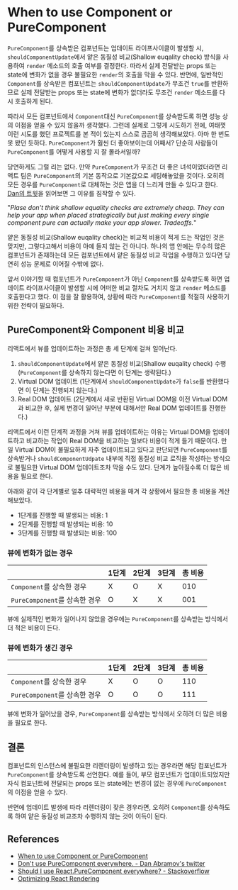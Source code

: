 # When to use Component or PureComponent

`PureComponent`를 상속받은 컴포넌트는 업데이트 라이프사이클이 발생할 시, `shouldComponentUpdate`에서 얕은 동질성 비교(Shallow euqality check) 방식을 사용하여 `render` 메소드의 호출 여부를 결정한다. 따라서 실제 전달받는 props 또는 state에 변화가 없을 경우 불필요한 `render`의 호출을 막을 수 있다. 반면에, 일반적인 `Component`를 상속받은 컴포넌트는 `shouldComponentUpdate`가 무조건 `true`를 반환하므로 실제 전달받는 props 또는 state에 변화가 없더라도 무조건 `render` 메소드를 다시 호출하게 된다.

따라서 모든 컴포넌트에서 `Component`대신 `PureComponent`를 상속받도록 하면 성능 상의 이점을 얻을 수 있지 않을까 생각했다. 그런데 실제로 그렇게 시도하기 전에, 여태껏 이런 시도를 했던 프로젝트를 본 적이 있는지 스스로 곰곰히 생각해보았다. 아마 한 번도 못 봤던 듯하다. `PureComponent`가 훨씬 더 좋아보이는데 어째서? 단순히 사람들이 `PureComponent`를 어떻게 사용할 지 잘 몰라서일까?

당연하게도 그럴 리는 없다. 만약 `PureComponent`가 무조건 더 좋은 녀석이었더라면 리액트 팀은 `PureComponent`의 기본 동작으로 기본값으로 세팅해놓았을 것이다. 오히려 모든 경우를 `PureComponent`로 대체하는 것은 앱을 더 느리게 만들 수 있다고 한다. [Dan의 트윗](https://twitter.com/dan_abramov/status/759383530120110080)을 읽어보면 그 이유를 짐작할 수 있다.

"*Plase don't think shallow equality checks are extremely cheap. They can help your app when placed strategically but just making every single component pure can actually make your app slower. Tradeoffs.*"

얕은 동질성 비교(Shallow euqality check)는 비교적 비용이 적게 드는 작업인 것은 맞지만, 그렇다고해서 비용이 아예 들지 않는 건 아니다. 하나의 앱 안에는 무수히 많은 컴포넌트가 존재하는데 모든 컴포넌트에서 얕은 동질성 비교 작업을 수행하고 있다면 당연히 성능 문제로 이어질 수밖에 없다.

앞서 이야기할 때 컴포넌트가 `PureComponent`가 아닌 `Component`를 상속받도록 하면 업데이트 라이프사이클이 발생할 시에 어떠한 비교 절차도 거치지 않고 `render` 메소드를 호출한다고 했다. 이 점을 잘 활용하여, 상황에 따라 `PureComponent`를 적절히 사용하기 위한 전략이 필요하다.

## PureComponent와 Component 비용 비교

리액트에서 뷰를 업데이트하는 과정은 총 세 단계에 걸쳐 일어난다.

1. `shouldComponentUpdate`에서 얕은 동질성 비교(Shallow euqality check) 수행 (`PureComponent`를 상속하지 않는다면 이 단계는 생략된다.)
2. Virtual DOM 업데이트 (1단계에서 `shouldComponentUpdate`가 `false`를 반환했다면 이 단계는 진행되지 않는다.)
3. Real DOM 업데이트 (2단계에서 새로 반환된 Virtual DOM을 이전 Virtual DOM과 비교한 후, 실제 변경이 일어난 부분에 대해서만 Real DOM 업데이트를 진행한다.)

리액트에서 이런 단계적 과정을 거쳐 뷰를 업데이트하는 이유는 Virtual DOM을 업데이트하고 비교하는 작업이 Real DOM을 비교하는 일보다 비용이 적게 들기 때문이다. 만일 Virtual DOM이 불필요하게 자주 업데이트되고 있다고 판단되면 `PureComponent`를 상속받거나 `shouldComponentUdpate` 내부에 직접 동질성 비교 로직을 작성하는 방식으로 불필요한 Virtual DOM 업데이트조차 막을 수도 있다. 단계가 높아질수록 더 많은 비용을 필요로 한다.

아래와 같이 각 단계별로 얼추 대략적인 비용을 매겨 각 상황에서 필요한 총 비용을 계산해보았다. 

* 1단계를 진행할 때 발생되는 비용: 1
* 2단계를 진행할 때 발생되는 비용: 10
* 3단계를 진행할 때 발생되는 비용: 100

### 뷰에 변화가 없는 경우

|                            | 1단계  | 2단계  | 3단계  | 총 비용 |
| -------------------------  | ----- | ----- | ----- | ----- |
|   `Component`를 상속한 경우   |   X   |   O   |   X   |  010  |
| `PureComponent`를 상속한 경우 |   O   |   X   |   X   |  001  |

뷰에 실제적인 변화가 일어나지 않았을 경우에는 `PureComponent`를 상속받는 방식에서 더 적은 비용이 든다.

### 뷰에 변화가 생긴 경우

|                            | 1단계  | 2단계  | 3단계  | 총 비용 |
| -------------------------  | ----- | ----- | ----- | ----- |
|   `Component`를 상속한 경우   |   X   |   O   |   O   |  110  |
| `PureComponent`를 상속한 경우 |   O   |   O   |   O   |  111  |

뷰에 변화가 일어났을 경우, `PureComponent`를 상속받는 방식에서 오히려 더 많은 비용을 필요로 한다.

## 결론

컴포넌트의 인스턴스에 불필요한 리렌더링이 발생하고 있는 경우라면 해당 컴포넌트가 `PureComponent`를 상속받도록 선언한다. 예를 들어, 부모 컴포넌트가 업데이트되었지만 자식 컴포넌트에 전달되는 props 또는 state에는 변경이 없는 경우에 `PureComponent`의 이점을 얻을 수 있다.

반면에 업데이트 발생에 따라 리렌더링이 잦은 경우라면, 오히려 `Component`를 상속하도록 하여 얕은 동질성 비교조차 수행하지 않는 것이 이득이 된다.

## References

* [When to use Component or PureComponent](https://codeburst.io/when-to-use-component-or-purecomponent-a60cfad01a81)
* [Don't use PureComponent everywhere. - Dan Abramov's twitter](https://twitter.com/dan_abramov/status/759383530120110080)
* [Should I use React.PureComponent everywhere? - Stackoverflow](https://stackoverflow.com/questions/42756354/should-i-use-react-purecomponent-everywhere)
* [Optimizing React Rendering](https://news.ycombinator.com/item?id=14418054)
